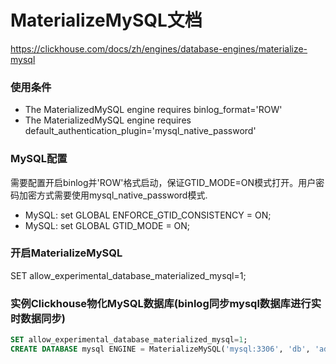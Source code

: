 # MaterializeMySQL文档
https://clickhouse.com/docs/zh/engines/database-engines/materialize-mysql

### 使用条件
* The MaterializedMySQL engine requires binlog_format='ROW'
* The MaterializedMySQL engine requires default_authentication_plugin='mysql_native_password'

### MySQL配置
需要配置开启binlog并'ROW'格式启动，保证GTID_MODE=ON模式打开。用户密码加密方式需要使用mysql_native_password模式.
* MySQL: set GLOBAL ENFORCE_GTID_CONSISTENCY = ON;
* MySQL: set GLOBAL GTID_MODE = ON;

### 开启MaterializeMySQL
SET allow_experimental_database_materialized_mysql=1;

### 实例Clickhouse物化MySQL数据库(binlog同步mysql数据库进行实时数据同步)
```sql
SET allow_experimental_database_materialized_mysql=1;
CREATE DATABASE mysql ENGINE = MaterializeMySQL('mysql:3306', 'db', 'admin', '123456');
```